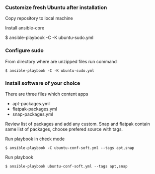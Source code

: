 ### Customize fresh Ubuntu after installation

Copy repository to local machine

Install ansible-core

 $ ansible-playbook -C -K ubuntu-sudo.yml

### Configure sudo

From directory where are unzipped files run command

`$ ansible-playbook -C -K ubuntu-sudo.yml`

### Install software of your choice

There are three files which content apps
- apt-packages.yml
- flatpak-packages.yml
- snap-packages.yml


Review list of packages and add any custom. Snap and flatpak contain same list of packages, choose prefered source with tags.


Run playbook in check mode 

`$ ansible-playbook -C ubuntu-conf-soft.yml --tags apt,snap`


Run playbook

`$ ansible-playbook ubuntu-conf-soft.yml --tags apt,snap`
